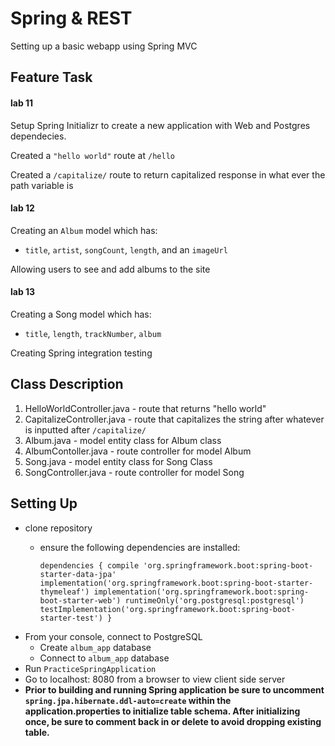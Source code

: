 # Spring & REST
Setting up a basic webapp using Spring MVC
## Feature Task

#### lab 11
Setup Spring Initializr to create a new application with Web and Postgres dependecies.

Created a `"hello world"` route at `/hello`

Created a `/capitalize/` route to return capitalized response in what ever the path variable is

#### lab 12

Creating an `Album` model which has:
*  `title`, `artist`, `songCount`, `length`, and an `imageUrl`

Allowing users to see and add albums to the site

#### lab 13

Creating a Song model which has:
* `title`, `length`, `trackNumber`, `album`

Creating Spring integration testing

## Class Description

1. HelloWorldController.java - route that returns "hello world"
2. CapitalizeController.java - route that capitalizes the string after whatever is inputted after `/capitalize/`
3. Album.java - model entity class for Album class
4. AlbumContoller.java - route controller for model Album
5. Song.java - model entity class for Song Class
6. SongController.java - route controller for model Song

## Setting Up
* clone repository
    * ensure the following dependencies are installed:

         `dependencies {
    	compile 'org.springframework.boot:spring-boot-starter-data-jpa'
    	implementation('org.springframework.boot:spring-boot-starter-thymeleaf')
    	implementation('org.springframework.boot:spring-boot-starter-web')
    	runtimeOnly('org.postgresql:postgresql')
    	testImplementation('org.springframework.boot:spring-boot-starter-test')
        }`
* From your console, connect to PostgreSQL
    * Create `album_app` database
    * Connect to `album_app` database
* Run `PracticeSpringApplication`
* Go to localhost: 8080 from a browser to view client side server
* **Prior to building and running Spring application be sure to uncomment `spring.jpa.hibernate.ddl-auto=create` within the application.properties to initialize table schema. After initializing once, be sure to comment back in or delete to avoid dropping existing table.**



